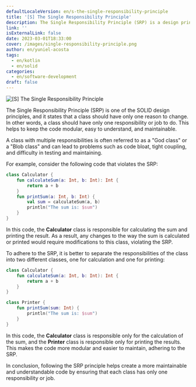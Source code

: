 ```yaml
---
defaultLocaleVersion: en/s-the-single-responsibility-principle
title: '[S] The Single Responsibility Principle'
description: The Single Responsibility Principle (SRP) is a design principle promoting maintainable code. It states that each class should have only one job. This post explains its importance with code examples, resulting in more understandable and maintainable code.
link: ''
isExternalLink: false
date: 2023-03-01T18:33:00
cover: /images/single-responsibility-principle.png
author: en/yuniel-acosta
tags:
  - en/kotlin
  - en/solid
categories:
  - en/software-development
draft: false
---
```

![\[S\] The Single Responsibility Principle](/images/single-responsibility-principle.png "\[S\] The Single Responsibility Principle")

The Single Responsibility Principle (SRP) is one of the SOLID design principles, and it states that a class should have only one reason to change. In other words, a class should have only one responsibility or job to do. This helps to keep the code modular, easy to understand, and maintainable.

A class with multiple responsibilities is often referred to as a "God class" or a "Blob class" and can lead to problems such as code bloat, tight coupling, and difficulty in testing and maintaining.

For example, consider the following code that violates the SRP:

```kotlin
class Calculator {
    fun calculateSum(a: Int, b: Int): Int {
        return a + b
    }
    fun printSum(a: Int, b: Int) {
        val sum = calculateSum(a, b)
        println("The sum is: $sum")
    }
}
```

In this code, the **Calculator** class is responsible for calculating the sum and printing the result. As a result, any changes to the way the sum is calculated or printed would require modifications to this class, violating the SRP.

To adhere to the SRP, it is better to separate the responsibilities of the class into two different classes, one for calculation and one for printing:

```kotlin
class Calculator {
    fun calculateSum(a: Int, b: Int): Int {
        return a + b
    }
}

class Printer {
    fun printSum(sum: Int) {
        println("The sum is: $sum")
    }
}
```

In this code, the **Calculator** class is responsible only for the calculation of the sum, and the **Printer** class is responsible only for printing the results. This makes the code more modular and easier to maintain, adhering to the SRP.

In conclusion, following the SRP principle helps create a more maintainable and understandable code by ensuring that each class has only one responsibility or job.
